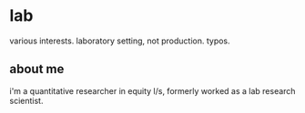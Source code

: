 # lab
various interests. laboratory setting, not production. typos.

## about me

i'm a quantitative researcher in equity l/s, formerly worked as a lab research scientist. 
